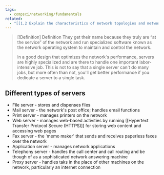 ```yaml
---
tags:
  - compsci/networking/fundamentals
related:
  - "[[1.2 Explain the characteristics of network topologies and network types]]"
---
```


> [!Definition] Definition
> They get their name because they truly are “at the service” of the network and run specialized software known as the network operating system to maintain and control the network. 
>
> In a good design that optimizes the network's performance, servers are highly specialized and are there to handle one important labor- intensive job. This is not to say that a single server can't do many jobs, but more often than not, you'll get better performance if you dedicate a server to a single task.

## Different types of servers

- File server - stores and dispenses files
- Mail server - the network's post office; handles email functions
- Print server - manages printers on the network
- Web server - manages web-based activities by running [[Hypertext Transfer Protocol Secure (HTTPS)]] for storing web content and accessing web pages
- Fax server - the 'memo maker' that sends and receives paperless faxes over the network
- Application server - manages network applications
- Telephony server - handles the call center and call routing and be though of as a sophisticated network answering machine
- Proxy server - handles taks in the place of other machines on the network, particularly an internet connection

